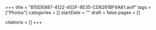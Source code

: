 +++
title = "B10DE887-4122-402F-8E35-CD8261BF9A81.avif"
tags = ["Photos"]
categories = []
startDate = ""
draft = false
pages = []

citations = []
+++
